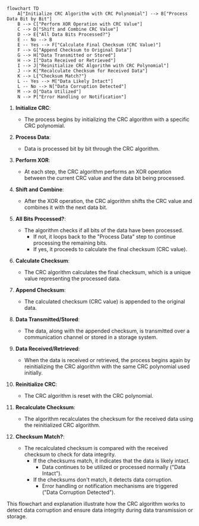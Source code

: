 ```mermaid
flowchart TD
    A["Initialize CRC Algorithm with CRC Polynomial"] --> B["Process Data Bit by Bit"]
    B --> C["Perform XOR Operation with CRC Value"]
    C --> D["Shift and Combine CRC Value"]
    D --> E{"All Data Bits Processed?"}
    E -- No --> B
    E -- Yes --> F["Calculate Final Checksum (CRC Value)"]
    F --> G["Append Checksum to Original Data"]
    G --> H["Data Transmitted or Stored"]
    H --> I["Data Received or Retrieved"]
    I --> J["Reinitialize CRC Algorithm with CRC Polynomial"]
    J --> K["Recalculate Checksum for Received Data"]
    K --> L{"Checksum Match?"}
    L -- Yes --> M["Data Likely Intact"]
    L -- No --> N["Data Corruption Detected"]
    M --> O["Data Utilized"]
    N --> P["Error Handling or Notification"]

```

1. **Initialize CRC**:
    
    - The process begins by initializing the CRC algorithm with a specific CRC polynomial.
2. **Process Data**:
    
    - Data is processed bit by bit through the CRC algorithm.
3. **Perform XOR**:
    
    - At each step, the CRC algorithm performs an XOR operation between the current CRC value and the data bit being processed.
4. **Shift and Combine**:
    
    - After the XOR operation, the CRC algorithm shifts the CRC value and combines it with the next data bit.
5. **All Bits Processed?**:
    
    - The algorithm checks if all bits of the data have been processed.
        - If not, it loops back to the "Process Data" step to continue processing the remaining bits.
        - If yes, it proceeds to calculate the final checksum (CRC value).
6. **Calculate Checksum**:
    
    - The CRC algorithm calculates the final checksum, which is a unique value representing the processed data.
7. **Append Checksum**:
    
    - The calculated checksum (CRC value) is appended to the original data.
8. **Data Transmitted/Stored**:
    
    - The data, along with the appended checksum, is transmitted over a communication channel or stored in a storage system.
9. **Data Received/Retrieved**:
    
    - When the data is received or retrieved, the process begins again by reinitializing the CRC algorithm with the same CRC polynomial used initially.
10. **Reinitialize CRC**:
    
    - The CRC algorithm is reset with the CRC polynomial.
11. **Recalculate Checksum**:
    
    - The algorithm recalculates the checksum for the received data using the reinitialized CRC algorithm.
12. **Checksum Match?**:
    
    - The recalculated checksum is compared with the received checksum to check for data integrity.
        - If the checksums match, it indicates that the data is likely intact.
            - Data continues to be utilized or processed normally ("Data Intact").
        - If the checksums don't match, it detects data corruption.
            - Error handling or notification mechanisms are triggered ("Data Corruption Detected").

This flowchart and explanation illustrate how the CRC algorithm works to detect data corruption and ensure data integrity during data transmission or storage.